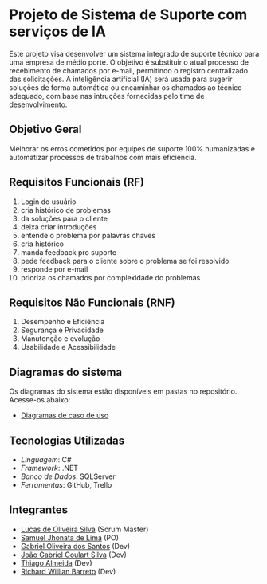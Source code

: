 # Projeto de Sistema de Suporte com serviços de IA

Este projeto visa desenvolver um sistema integrado de suporte técnico para uma empresa de médio porte. O objetivo é substituir o atual processo de recebimento de chamados por e-mail, permitindo o registro centralizado das solicitações. A inteligência artificial (IA) será usada para sugerir soluções de forma automática ou encaminhar os chamados ao técnico adequado, com base nas intruções fornecidas pelo time de desenvolvimento.

## Objetivo Geral

Melhorar os erros cometidos por equipes de suporte 100% humanizadas e automatizar processos de trabalhos com mais eficiencia.


## Requisitos Funcionais (RF)


1. Login do usuário 
2. cria histórico de problemas 
3. da soluções para o cliente 
4. deixa criar introduções 
5. entende o problema por palavras chaves 
6. cria histórico 
7. manda feedback pro suporte 
8. pede feedback para o cliente sobre o problema se foi resolvido 
9. responde por e-mail 
10. prioriza os chamados por complexidade do problemas 

## Requisitos Não Funcionais (RNF)

1. Desempenho e Eficiência
2. Segurança e Privacidade
3. Manutenção e evolução
4. Usabilidade e Acessibilidade

## Diagramas do sistema 

Os diagramas do sistema estão disponíveis em pastas no repositório. Acesse-os abaixo:

- [Diagramas de caso de uso](https://github.com/gabrielods14/IAparaSuporteTecnico/tree/main/Diagramas%20de%20Caso%20de%20Uso)


## Tecnologias Utilizadas

- *Linguagem*: C#
- *Framework*: .NET
- *Banco de Dados*: SQLServer
- *Ferramentas*: GitHub, Trello 


## Integrantes

- [Lucas de Oliveira Silva](https://github.com/Kript0-Web) (Scrum Master)
- [Samuel Jhonata de Lima](https://github.com/SamuJL) (PO)
- [Gabriel Oliveira dos Santos](https://github.com/gabrielods14) (Dev)
- [João Gabriel Goulart Silva](https://github.com/Goulart06) (Dev)
- [Thiago Almeida](https://github.com/Thiagoalmeida74) (Dev)
- [Richard Willian Barreto](https://github.com/RichardZl123) (Dev)
